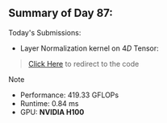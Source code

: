 ## Summary of Day 87:

Today's Submissions:

- Layer Normalization kernel on $4D$ Tensor:

> [Click Here](./layer_norm_4D.cu) to redirect to the code

> [!note]
> - Performance: $419.33 \text{ GFLOPs}$
> - Runtime: $0.84 \text{ ms}$
> - GPU: **NVIDIA H100**